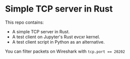 # Simple TCP server in Rust

This repo contains:

* A simple TCP server in Rust.
* A test client on Jupyter's Rust evcxr kernel.
* A test client script in Python as an alternative.

You can filter packets on Wireshark with `tcp.port == 20202`
